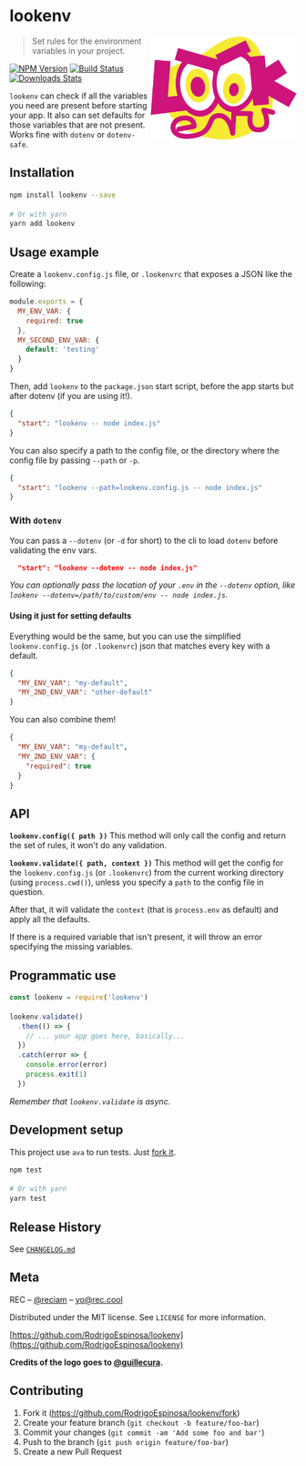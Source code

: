 # lookenv

<img alt="lookenv" title="lookenv" width="256" src="https://github.com/RodrigoEspinosa/lookenv/blob/82e61a67e8f1d5fee0eb95cbbc0327dac74254f7/lookenv.png" align="right" />

> Set rules for the environment variables in your project.

[![NPM Version][npm-image]][npm-url]
[![Build Status][travis-image]][travis-url]
[![Downloads Stats][npm-downloads]][npm-url]

`lookenv` can check if all the variables you need are present before starting your app. It also can set defaults for those variables that are not present. Works fine with `dotenv` or `dotenv-safe`.


## Installation


```sh
npm install lookenv --save

# Or with yarn
yarn add lookenv
```

## Usage example

Create a `lookenv.config.js` file, or `.lookenvrc` that exposes a JSON like the following:

```js
module.exports = {
  MY_ENV_VAR: {
    required: true
  },
  MY_SECOND_ENV_VAR: {
    default: 'testing'
  }
}
```

Then, add `lookenv` to the `package.json` start script, before the app starts but after dotenv (if you are using it!).

```json
{
  "start": "lookenv -- node index.js"
}
```

You can also specify a path to the config file, or the directory where the config file by passing `--path` or `-p`.

```json
{
  "start": "lookenv --path=lookenv.config.js -- node index.js"
}
```

### With `dotenv`

You can pass a `--dotenv` (or `-d` for short) to the cli to load `dotenv` before
validating the env vars.

```json
  "start": "lookenv --dotenv -- node index.js"
```

_You can optionally pass the location of your `.env` in the `--dotenv` option,
like `lookenv --dotenv=/path/to/custom/env -- node index.js`._

<!--
  #### With `dotenv`

  If you have a file just for the `lookenv.validate` (as the example above), then you would need to set the `require('dotenv').config()` on the first line of both files, the `lookenv-validate.js` **and** the entry point of your app.

  ```js
  require('dotenv').config()

  lookenv.validate()
    .then(() => {
      process.exit(0)
    })
    .catch(error => {
      console.error(error)

      process.exit(1)
    })
  ```

  #### With `dotenv-safe`

  `dotenv-safe` will take care of the required ENV VARS from the `.env.example.js`, you can setup extra required variables or use `lookenv` just for setting defaults. That's actually encourage as a transition.

  The code would look the same as "With `dotenv`" but replacing `dotenv` with `dotenv-safe`.
-->

#### Using it just for setting defaults

Everything would be the same, but you can use the simplified `lookenv.config.js` (or `.lookenvrc`) json that matches every key with a default.

```json
{
  "MY_ENV_VAR": "my-default",
  "MY_2ND_ENV_VAR": "other-default"
}
```

You can also combine them!

```json
{
  "MY_ENV_VAR": "my-default",
  "MY_2ND_ENV_VAR": {
    "required": true
  }
}
```

## API

**`lookenv.config({ path })`**
This method will only call the config and return the set of rules, it won't do any validation.

**`lookenv.validate({ path, context })`**
This method will get the config for the `lookenv.config.js` (or `.lookenvrc`) from the current working directory (using `process.cwd()`), unless you specify a `path` to the config file in question.

After that, it will validate the `context` (that is `process.env` as default) and apply all the defaults.

If there is a required variable that isn't present, it will throw an error specifying the missing variables.


## Programmatic use

```js
const lookenv = require('lookenv')

lookenv.validate()
  .then(() => {
    // ... your app goes here, basically...
  })
  .catch(error => {
    console.error(error)
    process.exit(1)
  })
```

_Remember that `lookenv.validate` is async._

## Development setup

This project use `ava` to run tests. Just [fork it](https://github.com/RodrigoEspinosa/lookenv/fork).

```sh
npm test

# Or with yarn
yarn test
```

## Release History

See [`CHANGELOG.md`](https://github.com/RodrigoEspinosa/lookenv/blob/master/CHANGELOG.md)

## Meta

REC – [@reciam](https://twitter.com/reciam) – yo@rec.cool

Distributed under the MIT license. See ``LICENSE`` for more information.

[https://github.com/RodrigoEspinosa/lookenv](https://github.com/RodrigoEspinosa/lookenv)

**Credits of the logo goes to [@guillecura](http://guillecura.co/).**

## Contributing

1. Fork it (<https://github.com/RodrigoEspinosa/lookenv/fork>)
2. Create your feature branch (`git checkout -b feature/foo-bar`)
3. Commit your changes (`git commit -am 'Add some foo and bar'`)
4. Push to the branch (`git push origin feature/foo-bar`)
5. Create a new Pull Request

<!-- Markdown link & img dfn's -->
[npm-image]: https://img.shields.io/npm/v/lookenv.svg?style=flat-square
[npm-url]: https://npmjs.org/package/lookenv
[npm-downloads]: https://img.shields.io/npm/dm/lookenv.svg?style=flat-square
[travis-image]: https://img.shields.io/travis/RodrigoEspinosa/lookenv/master.svg?style=flat-square
[travis-url]: https://travis-ci.org/RodrigoEspinosa/lookenv

